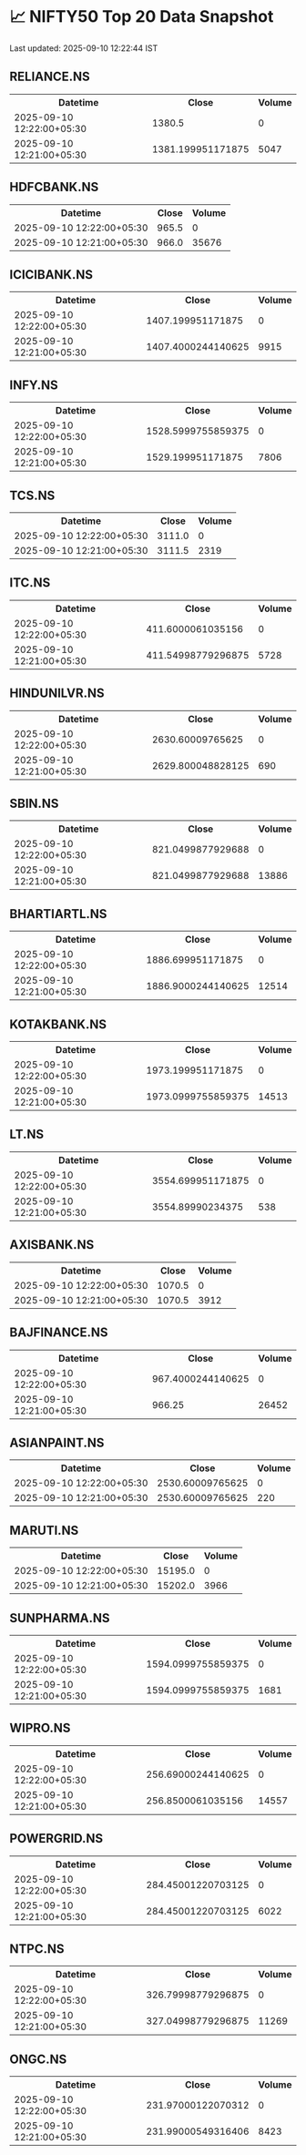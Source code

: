 # 📈 NIFTY50 Top 20 Data Snapshot

Last updated: 2025-09-10 12:22:44 IST

## RELIANCE.NS

<table>
  <tr><th>Datetime</th><th>Close</th><th>Volume</th></tr>
  <tr><td>2025-09-10 12:22:00+05:30</td><td>1380.5</td><td>0</td></tr>
  <tr><td>2025-09-10 12:21:00+05:30</td><td>1381.199951171875</td><td>5047</td></tr>
</table>

## HDFCBANK.NS

<table>
  <tr><th>Datetime</th><th>Close</th><th>Volume</th></tr>
  <tr><td>2025-09-10 12:22:00+05:30</td><td>965.5</td><td>0</td></tr>
  <tr><td>2025-09-10 12:21:00+05:30</td><td>966.0</td><td>35676</td></tr>
</table>

## ICICIBANK.NS

<table>
  <tr><th>Datetime</th><th>Close</th><th>Volume</th></tr>
  <tr><td>2025-09-10 12:22:00+05:30</td><td>1407.199951171875</td><td>0</td></tr>
  <tr><td>2025-09-10 12:21:00+05:30</td><td>1407.4000244140625</td><td>9915</td></tr>
</table>

## INFY.NS

<table>
  <tr><th>Datetime</th><th>Close</th><th>Volume</th></tr>
  <tr><td>2025-09-10 12:22:00+05:30</td><td>1528.5999755859375</td><td>0</td></tr>
  <tr><td>2025-09-10 12:21:00+05:30</td><td>1529.199951171875</td><td>7806</td></tr>
</table>

## TCS.NS

<table>
  <tr><th>Datetime</th><th>Close</th><th>Volume</th></tr>
  <tr><td>2025-09-10 12:22:00+05:30</td><td>3111.0</td><td>0</td></tr>
  <tr><td>2025-09-10 12:21:00+05:30</td><td>3111.5</td><td>2319</td></tr>
</table>

## ITC.NS

<table>
  <tr><th>Datetime</th><th>Close</th><th>Volume</th></tr>
  <tr><td>2025-09-10 12:22:00+05:30</td><td>411.6000061035156</td><td>0</td></tr>
  <tr><td>2025-09-10 12:21:00+05:30</td><td>411.54998779296875</td><td>5728</td></tr>
</table>

## HINDUNILVR.NS

<table>
  <tr><th>Datetime</th><th>Close</th><th>Volume</th></tr>
  <tr><td>2025-09-10 12:22:00+05:30</td><td>2630.60009765625</td><td>0</td></tr>
  <tr><td>2025-09-10 12:21:00+05:30</td><td>2629.800048828125</td><td>690</td></tr>
</table>

## SBIN.NS

<table>
  <tr><th>Datetime</th><th>Close</th><th>Volume</th></tr>
  <tr><td>2025-09-10 12:22:00+05:30</td><td>821.0499877929688</td><td>0</td></tr>
  <tr><td>2025-09-10 12:21:00+05:30</td><td>821.0499877929688</td><td>13886</td></tr>
</table>

## BHARTIARTL.NS

<table>
  <tr><th>Datetime</th><th>Close</th><th>Volume</th></tr>
  <tr><td>2025-09-10 12:22:00+05:30</td><td>1886.699951171875</td><td>0</td></tr>
  <tr><td>2025-09-10 12:21:00+05:30</td><td>1886.9000244140625</td><td>12514</td></tr>
</table>

## KOTAKBANK.NS

<table>
  <tr><th>Datetime</th><th>Close</th><th>Volume</th></tr>
  <tr><td>2025-09-10 12:22:00+05:30</td><td>1973.199951171875</td><td>0</td></tr>
  <tr><td>2025-09-10 12:21:00+05:30</td><td>1973.0999755859375</td><td>14513</td></tr>
</table>

## LT.NS

<table>
  <tr><th>Datetime</th><th>Close</th><th>Volume</th></tr>
  <tr><td>2025-09-10 12:22:00+05:30</td><td>3554.699951171875</td><td>0</td></tr>
  <tr><td>2025-09-10 12:21:00+05:30</td><td>3554.89990234375</td><td>538</td></tr>
</table>

## AXISBANK.NS

<table>
  <tr><th>Datetime</th><th>Close</th><th>Volume</th></tr>
  <tr><td>2025-09-10 12:22:00+05:30</td><td>1070.5</td><td>0</td></tr>
  <tr><td>2025-09-10 12:21:00+05:30</td><td>1070.5</td><td>3912</td></tr>
</table>

## BAJFINANCE.NS

<table>
  <tr><th>Datetime</th><th>Close</th><th>Volume</th></tr>
  <tr><td>2025-09-10 12:22:00+05:30</td><td>967.4000244140625</td><td>0</td></tr>
  <tr><td>2025-09-10 12:21:00+05:30</td><td>966.25</td><td>26452</td></tr>
</table>

## ASIANPAINT.NS

<table>
  <tr><th>Datetime</th><th>Close</th><th>Volume</th></tr>
  <tr><td>2025-09-10 12:22:00+05:30</td><td>2530.60009765625</td><td>0</td></tr>
  <tr><td>2025-09-10 12:21:00+05:30</td><td>2530.60009765625</td><td>220</td></tr>
</table>

## MARUTI.NS

<table>
  <tr><th>Datetime</th><th>Close</th><th>Volume</th></tr>
  <tr><td>2025-09-10 12:22:00+05:30</td><td>15195.0</td><td>0</td></tr>
  <tr><td>2025-09-10 12:21:00+05:30</td><td>15202.0</td><td>3966</td></tr>
</table>

## SUNPHARMA.NS

<table>
  <tr><th>Datetime</th><th>Close</th><th>Volume</th></tr>
  <tr><td>2025-09-10 12:22:00+05:30</td><td>1594.0999755859375</td><td>0</td></tr>
  <tr><td>2025-09-10 12:21:00+05:30</td><td>1594.0999755859375</td><td>1681</td></tr>
</table>

## WIPRO.NS

<table>
  <tr><th>Datetime</th><th>Close</th><th>Volume</th></tr>
  <tr><td>2025-09-10 12:22:00+05:30</td><td>256.69000244140625</td><td>0</td></tr>
  <tr><td>2025-09-10 12:21:00+05:30</td><td>256.8500061035156</td><td>14557</td></tr>
</table>

## POWERGRID.NS

<table>
  <tr><th>Datetime</th><th>Close</th><th>Volume</th></tr>
  <tr><td>2025-09-10 12:22:00+05:30</td><td>284.45001220703125</td><td>0</td></tr>
  <tr><td>2025-09-10 12:21:00+05:30</td><td>284.45001220703125</td><td>6022</td></tr>
</table>

## NTPC.NS

<table>
  <tr><th>Datetime</th><th>Close</th><th>Volume</th></tr>
  <tr><td>2025-09-10 12:22:00+05:30</td><td>326.79998779296875</td><td>0</td></tr>
  <tr><td>2025-09-10 12:21:00+05:30</td><td>327.04998779296875</td><td>11269</td></tr>
</table>

## ONGC.NS

<table>
  <tr><th>Datetime</th><th>Close</th><th>Volume</th></tr>
  <tr><td>2025-09-10 12:22:00+05:30</td><td>231.97000122070312</td><td>0</td></tr>
  <tr><td>2025-09-10 12:21:00+05:30</td><td>231.99000549316406</td><td>8423</td></tr>
</table>

